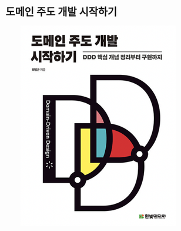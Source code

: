 # 도메인 주도 개발 시작하기

<figure><img src="../../.gitbook/assets/image (2) (1) (1).png" alt=""><figcaption></figcaption></figure>

